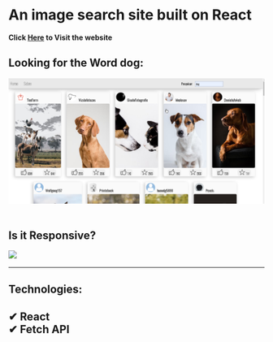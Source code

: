 <h1>An image search site built on <strong>React</strong></h1>

<strong><spam>Click <a href="https://604109a6d8583b46fa702d6d--fetch-images.netlify.app/">Here</a> to Visit the website<spam></strong>

<h2><strong>Looking</strong> for the <strong>Word</strong> dog: </h2>
<img src="./gitHub/images/fetch-image-pc 15.png"/> 

<br/>
<br/>

<h2>Is it <strong>Responsive<strong>?</h2>
<img src="./gitHub/images/fetch-image-mobal.gif">

<hr/>

<h2>Technologies:<h2>
&#10004; React
<br/>
&#10004; Fetch API
